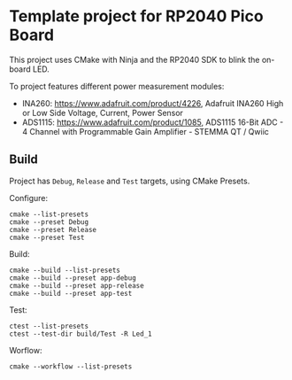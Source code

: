 # Template project for RP2040 Pico Board
This project uses CMake with Ninja and the RP2040 SDK to blink the on-board LED.

To project features different power measurement modules:
- INA260: https://www.adafruit.com/product/4226, Adafruit INA260 High or Low Side Voltage, Current, Power Sensor
- ADS1115: https://www.adafruit.com/product/1085, ADS1115 16-Bit ADC - 4 Channel with Programmable Gain Amplifier - STEMMA QT / Qwiic

## Build
Project has `Debug`, `Release` and `Test` targets, using CMake Presets. 

Configure:
```
cmake --list-presets
cmake --preset Debug
cmake --preset Release
cmake --preset Test
```

Build:
```
cmake --build --list-presets
cmake --build --preset app-debug
cmake --build --preset app-release
cmake --build --preset app-test
```

Test:
```
ctest --list-presets
ctest --test-dir build/Test -R Led_1
```

Worflow:
```
cmake --workflow --list-presets
```
